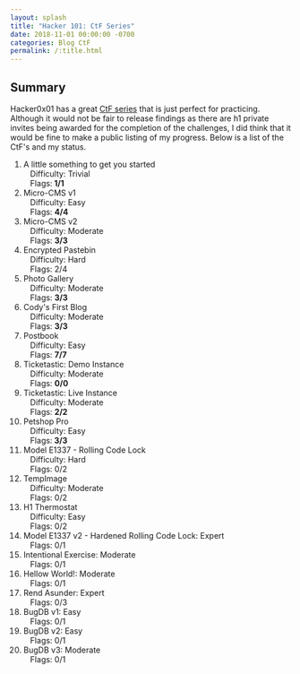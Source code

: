 ```yaml
---
layout: splash
title: "Hacker 101: CtF Series"
date: 2018-11-01 00:00:00 -0700
categories: Blog CtF
permalink: /:title.html
---
```

## Summary

Hacker0x01 has a great [CtF series](https://ctf.hacker101.com/ctf) that is just perfect for practicing.  Although it would not be fair to release findings as there are h1 private invites being awarded for the completion of the challenges, I did think that it would be fine to make a public listing of my progress.  Below is a list of the CtF's and my status.

1. A little something to get you started<br />&nbsp;&nbsp;&nbsp;Difficulty: Trivial<br />&nbsp;&nbsp;&nbsp;Flags:<b> 1/1</b>
2. Micro-CMS v1<br />&nbsp;&nbsp;&nbsp;Difficulty: Easy<br />&nbsp;&nbsp;&nbsp;Flags: <b>4/4</b>
3. Micro-CMS v2<br />&nbsp;&nbsp;&nbsp;Difficulty: Moderate<br />&nbsp;&nbsp;&nbsp;Flags: <b>3/3</b>
4. Encrypted Pastebin<br />&nbsp;&nbsp;&nbsp;Difficulty: Hard<br />&nbsp;&nbsp;&nbsp;Flags: 2/4
5. Photo Gallery<br />&nbsp;&nbsp;&nbsp;Difficulty: Moderate<br />&nbsp;&nbsp;&nbsp;Flags: <b>3/3</b>
6. Cody's First Blog<br />&nbsp;&nbsp;&nbsp;Difficulty: Moderate<br />&nbsp;&nbsp;&nbsp;Flags: <b>3/3</b>
7. Postbook<br />&nbsp;&nbsp;&nbsp;Difficulty: Easy<br />&nbsp;&nbsp;&nbsp;Flags: <b>7/7</b>
8. Ticketastic: Demo Instance<br />&nbsp;&nbsp;&nbsp;Difficulty: Moderate<br />&nbsp;&nbsp;&nbsp;Flags: <b>0/0</b>
9. Ticketastic: Live Instance<br />&nbsp;&nbsp;&nbsp;Difficulty: Moderate<br />&nbsp;&nbsp;&nbsp;Flags: <b>2/2</b>
10. Petshop Pro<br />&nbsp;&nbsp;&nbsp;Difficulty: Easy<br />&nbsp;&nbsp;&nbsp;Flags:<b> 3/3</b>
11. Model E1337 - Rolling Code Lock<br />&nbsp;&nbsp;&nbsp;Difficulty: Hard<br />&nbsp;&nbsp;&nbsp;Flags: 0/2
12. TempImage<br />&nbsp;&nbsp;&nbsp;Difficulty: Moderate<br />&nbsp;&nbsp;&nbsp;Flags: 0/2
13. H1 Thermostat<br />&nbsp;&nbsp;&nbsp;Difficulty: Easy<br />&nbsp;&nbsp;&nbsp;Flags: 0/2
14. Model E1337 v2 - Hardened Rolling Code Lock: Expert<br />&nbsp;&nbsp;&nbsp;Flags: 0/1
15. Intentional Exercise: Moderate<br />&nbsp;&nbsp;&nbsp;Flags: 0/1
16. Hellow World!: Moderate<br />&nbsp;&nbsp;&nbsp;Flags: 0/1
17. Rend Asunder: Expert<br />&nbsp;&nbsp;&nbsp;Flags: 0/3
18. BugDB v1: Easy<br />&nbsp;&nbsp;&nbsp;Flags: 0/1
19. BugDB v2: Easy<br />&nbsp;&nbsp;&nbsp;Flags: 0/1
20. BugDB v3: Moderate<br />&nbsp;&nbsp;&nbsp;Flags: 0/1